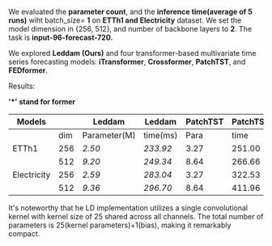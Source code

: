 We evaluated the **parameter count**, and the **inference time(average of 5 runs)** wiht batch_size\= **1** on **ETTh1 and Electricity** dataset. We set the model dimension in {256, 512}, and number of backbone layers to **2**. The task is **input-96-forecast-720.**

We explored **Leddam (Ours)** and four transformer-based multivariate time series forecasting models: **iTransformer**, **Crossformer**, **PatchTST**, and **FEDformer**. 

Results:

**'*' stand for former**
  
|Models||Leddam|Leddam|PatchTST|PatchTST|Cross*|Cross*|iTrans*|iTrans*|FED*|FED*|
|-|-|-|-|-|-|-|-|-|-|-|-|
||dim|Parameter(M)|time(ms)|Para|time|Para|time|Para|time|Para|time|
|ETTh1|256|*2.50*|*233.92*|3.27|251.00|8.19|399.00|**1.27**|**177.67**|3.43|303.556|
||512|*9.20*|*249.34*|8.64|266.66|32.11|445.74|**4.63**|**190.92**|13.68|345.736|
|Electricity|256|*2.59*|*283.04*|3.27|322.53|13.66|432.40|**1.27**|**192.12**|4.24|347.634|
||512|*9.36*|*296.70*|8.64|411.96|43.04|507.54|**4.63**|**249.60**|15.29|398.599|

It's noteworthy that he LD implementation utilizes a single convolutional kernel with kernel size of 25 shared across all channels. The total number of parameters is 25(kernel parameters)+1(bias), making it remarkably compact.
